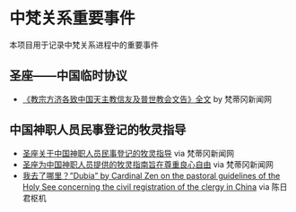 # 中梵关系重要事件

本项目用于记录中梵关系进程中的重要事件

## 圣座——中国临时协议

- [《教宗方济各致中国天主教信友及普世教会文告》全文](2018-09/zh-pope-francis-message-chinese-catholic.md) by 梵蒂冈新闻网

## 中国神职人员民事登记的牧灵指导

- [圣座关于中国神职人员民事登记的牧灵指导](2019-06/pastoral-guidelines-holy-see-concerning-civil-registration-clerg.md) via 梵蒂冈新闻网
- [圣座为中国神职人员提供的牧灵指南旨在尊重良心自由](2019-06/tornielli-china-catholic-clergy-state-register-respect-conscienc.md) via 梵蒂冈新闻网
- [我去了哪里？”Dubia” by Cardinal Zen on the pastoral guidelines of the Holy See concerning the civil registration of the clergy in China](2019-07/joseph-zen-01.md) via 陈日君枢机
